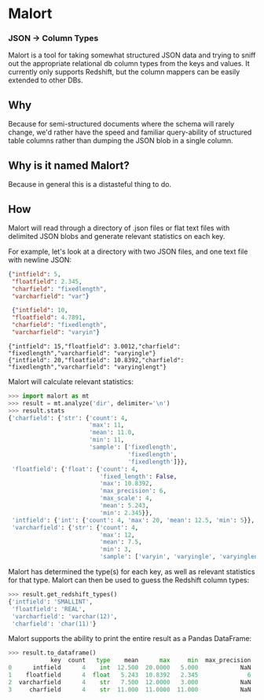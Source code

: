 # Malort

### JSON -> Column Types

Malort is a tool for taking somewhat structured JSON data and trying to sniff out the appropriate relational db column types from the keys and values. It currently only supports Redshift, but the column mappers can be easily extended to other DBs.

Why
-----
Because for semi-structured documents where the schema will rarely change, we'd rather have the speed and familiar query-ability of structured table columns rather than dumping the JSON blob in a single column.

Why is it named Malort?
-----------------------
Because in general this is a distasteful thing to do.

How
------
Malort will read through a directory of .json files or flat text files with delimited JSON blobs and generate relevant statistics on each key.

For example, let's look at a directory with two JSON files, and one text file with newline JSON:
```json
{"intfield": 5,
 "floatfield": 2.345,
 "charfield": "fixedlength",
 "varcharfield": "var"}

 {"intfield": 10,
 "floatfield": 4.7891,
 "charfield": "fixedlength",
 "varcharfield": "varyin"}
 ```

 ```
 {"intfield": 15,"floatfield": 3.0012,"charfield": "fixedlength","varcharfield": "varyingle"}
{"intfield": 20,"floatfield": 10.8392,"charfield": "fixedlength","varcharfield": "varyinglengt"}
```

Malort will calculate relevant statistics:
```python
>>> import malort as mt
>>> result = mt.analyze('dir', delimiter='\n')
>>> result.stats
{'charfield': {'str': {'count': 4,
                       'max': 11,
                       'mean': 11.0,
                       'min': 11,
                       'sample': ['fixedlength',
                                  'fixedlength',
                                  'fixedlength']}},
 'floatfield': {'float': {'count': 4,
                          'fixed_length': False,
                          'max': 10.8392,
                          'max_precision': 6,
                          'max_scale': 4,
                          'mean': 5.243,
                          'min': 2.345}},
 'intfield': {'int': {'count': 4, 'max': 20, 'mean': 12.5, 'min': 5}},
 'varcharfield': {'str': {'count': 4,
                          'max': 12,
                          'mean': 7.5,
                          'min': 3,
                          'sample': ['varyin', 'varyingle', 'varyinglengt']}}}
```

Malort has determined the type(s) for each key, as well as relevant statistics for that type. Malort can then be used to guess the Redshift column types:

```python
>>> result.get_redshift_types()
{'intfield': 'SMALLINT',
 'floatfield': 'REAL',
 'varcharfield': 'varchar(12)',
 'charfield': 'char(11)'}
 ```

Malort supports the ability to print the entire result as a Pandas DataFrame:
```python
>>> result.to_dataframe()
            key  count   type    mean      max     min  max_precision  max_scale fixed_length                                   sample redshift_types
0      intfield      4    int  12.500  20.0000   5.000            NaN        NaN         None                                     None       SMALLINT
1    floatfield      4  float   5.243  10.8392   2.345              6          4        False                                     None           REAL
2  varcharfield      4    str   7.500  12.0000   3.000            NaN        NaN         None        [varyin, varyingle, varyinglengt]    varchar(12)
3     charfield      4    str  11.000  11.0000  11.000            NaN        NaN         None  [fixedlength, fixedlength, fixedlength]       char(11)
```
